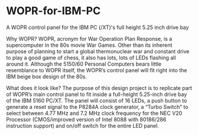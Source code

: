 # WOPR-for-IBM-PC
A WOPR control panel for the IBM PC (/XT)'s full height 5.25 inch drive bay

Why WOPR?
WOPR, acronym for War Operation Plan Response, is a supercomputer in the 80s movie War Games. Other than its inherent purpose of planning to start a global thermonuclear war and constant drive to play a good game of chess, it also has lots, lots of LEDs flashing all around it. Although the 5150/60 Personal Computers bears little resemblance to WOPR itself, the WOPR’s control panel will fit right into the IBM beige box design of the 80s. 



What does it look like?
The purpose of this design project is to replicate part of WOPR’s main control panel to fit inside a full-height 5.25-inch drive bay of the IBM 5160 PC/XT. The panel will consist of 16 LEDs, a push button to generate a reset signal to the P8284A clock generator, a “Turbo Switch” to select between 4.77 MHz and 7.2 MHz clock frequency for the NEC V20 Processor (CMOS/improved version of Intel 8088 with 80186/286 instruction support) and on/off switch for the entire LED panel.
